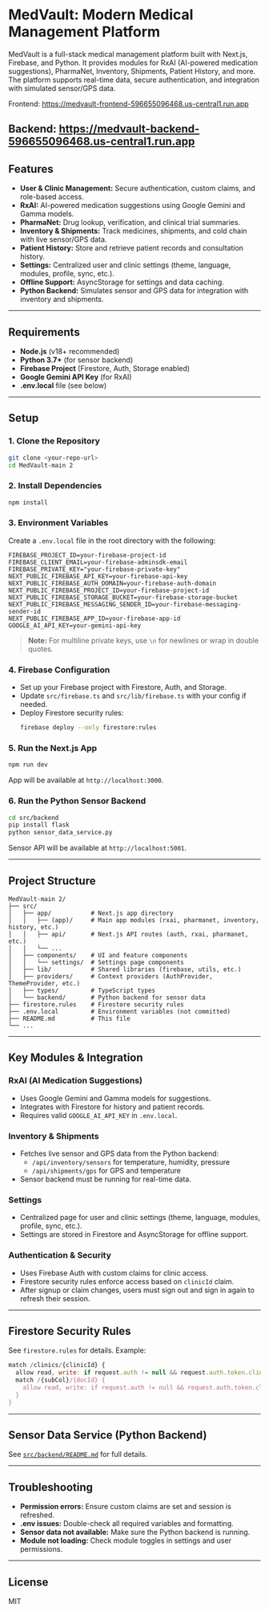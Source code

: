 # MedVault: Modern Medical Management Platform

MedVault is a full-stack medical management platform built with Next.js, Firebase, and Python. It provides modules for RxAI (AI-powered medication suggestions), PharmaNet, Inventory, Shipments, Patient History, and more. The platform supports real-time data, secure authentication, and integration with simulated sensor/GPS data.

Frontend: https://medvault-frontend-596655096468.us-central1.run.app

Backend: https://medvault-backend-596655096468.us-central1.run.app
---

## Features
- **User & Clinic Management:** Secure authentication, custom claims, and role-based access.
- **RxAI:** AI-powered medication suggestions using Google Gemini and Gamma models.
- **PharmaNet:** Drug lookup, verification, and clinical trial summaries.
- **Inventory & Shipments:** Track medicines, shipments, and cold chain with live sensor/GPS data.
- **Patient History:** Store and retrieve patient records and consultation history.
- **Settings:** Centralized user and clinic settings (theme, language, modules, profile, sync, etc.).
- **Offline Support:** AsyncStorage for settings and data caching.
- **Python Backend:** Simulates sensor and GPS data for integration with inventory and shipments.

---

## Requirements
- **Node.js** (v18+ recommended)
- **Python 3.7+** (for sensor backend)
- **Firebase Project** (Firestore, Auth, Storage enabled)
- **Google Gemini API Key** (for RxAI)
- **.env.local** file (see below)

---

## Setup

### 1. Clone the Repository
```bash
git clone <your-repo-url>
cd MedVault-main 2
```

### 2. Install Dependencies
```bash
npm install
```

### 3. Environment Variables
Create a `.env.local` file in the root directory with the following:
```env
FIREBASE_PROJECT_ID=your-firebase-project-id
FIREBASE_CLIENT_EMAIL=your-firebase-adminsdk-email
FIREBASE_PRIVATE_KEY="your-firebase-private-key"
NEXT_PUBLIC_FIREBASE_API_KEY=your-firebase-api-key
NEXT_PUBLIC_FIREBASE_AUTH_DOMAIN=your-firebase-auth-domain
NEXT_PUBLIC_FIREBASE_PROJECT_ID=your-firebase-project-id
NEXT_PUBLIC_FIREBASE_STORAGE_BUCKET=your-firebase-storage-bucket
NEXT_PUBLIC_FIREBASE_MESSAGING_SENDER_ID=your-firebase-messaging-sender-id
NEXT_PUBLIC_FIREBASE_APP_ID=your-firebase-app-id
GOOGLE_AI_API_KEY=your-gemini-api-key
```
> **Note:** For multiline private keys, use `\n` for newlines or wrap in double quotes.

### 4. Firebase Configuration
- Set up your Firebase project with Firestore, Auth, and Storage.
- Update `src/firebase.ts` and `src/lib/firebase.ts` with your config if needed.
- Deploy Firestore security rules:
  ```bash
  firebase deploy --only firestore:rules
  ```

### 5. Run the Next.js App
```bash
npm run dev
```
App will be available at `http://localhost:3000`.

### 6. Run the Python Sensor Backend
```bash
cd src/backend
pip install flask
python sensor_data_service.py
```
Sensor API will be available at `http://localhost:5001`.

---

## Project Structure

```
MedVault-main 2/
├── src/
│   ├── app/           # Next.js app directory
│   │   ├── (app)/     # Main app modules (rxai, pharmanet, inventory, history, etc.)
│   │   ├── api/       # Next.js API routes (auth, rxai, pharmanet, etc.)
│   │   └── ...
│   ├── components/    # UI and feature components
│   │   └── settings/  # Settings page components
│   ├── lib/           # Shared libraries (firebase, utils, etc.)
│   ├── providers/     # Context providers (AuthProvider, ThemeProvider, etc.)
│   ├── types/         # TypeScript types
│   └── backend/       # Python backend for sensor data
├── firestore.rules    # Firestore security rules
├── .env.local         # Environment variables (not committed)
├── README.md          # This file
└── ...
```

---

## Key Modules & Integration

### RxAI (AI Medication Suggestions)
- Uses Google Gemini and Gamma models for suggestions.
- Integrates with Firestore for history and patient records.
- Requires valid `GOOGLE_AI_API_KEY` in `.env.local`.

### Inventory & Shipments
- Fetches live sensor and GPS data from the Python backend:
  - `/api/inventory/sensors` for temperature, humidity, pressure
  - `/api/shipments/gps` for GPS and temperature
- Sensor backend must be running for real-time data.

### Settings
- Centralized page for user and clinic settings (theme, language, modules, profile, sync, etc.).
- Settings are stored in Firestore and AsyncStorage for offline support.

### Authentication & Security
- Uses Firebase Auth with custom claims for clinic access.
- Firestore security rules enforce access based on `clinicId` claim.
- After signup or claim changes, users must sign out and sign in again to refresh their session.

---

## Firestore Security Rules
See `firestore.rules` for details. Example:
```js
match /clinics/{clinicId} {
  allow read, write: if request.auth != null && request.auth.token.clinicId == clinicId;
  match /{subCol}/{docId} {
    allow read, write: if request.auth != null && request.auth.token.clinicId == clinicId;
  }
}
```

---

## Sensor Data Service (Python Backend)
See [`src/backend/README.md`](src/backend/README.md) for full details.

---

## Troubleshooting
- **Permission errors:** Ensure custom claims are set and session is refreshed.
- **.env issues:** Double-check all required variables and formatting.
- **Sensor data not available:** Make sure the Python backend is running.
- **Module not loading:** Check module toggles in settings and user permissions.

---

## License
MIT
